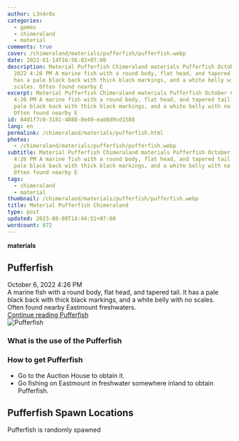 ```yaml
---
author: L3n4r0x
categories:
  - games
  - chimeraland
  - material
comments: true
cover: /chimeraland/materials/pufferfish/pufferfish.webp
date: 2022-01-14T16:56:03+07:00
description: Material Pufferfish Chimeraland materials Pufferfish October 6,
  2022 4:26 PM A marine fish with a round body, flat head, and tapered tail. It
  has a pale black back with thick black markings, and a white belly with no
  scales. Often found nearby E
excerpt: Material Pufferfish Chimeraland materials Pufferfish October 6, 2022
  4:26 PM A marine fish with a round body, flat head, and tapered tail. It has a
  pale black back with thick black markings, and a white belly with no scales.
  Often found nearby E
id: 84d1f7c0-3181-4888-8e49-ead6d9cd1588
lang: en
permalink: /chimeraland/materials/pufferfish.html
photos:
  - /chimeraland/materials/pufferfish/pufferfish.webp
subtitle: Material Pufferfish Chimeraland materials Pufferfish October 6, 2022
  4:26 PM A marine fish with a round body, flat head, and tapered tail. It has a
  pale black back with thick black markings, and a white belly with no scales.
  Often found nearby E
tags:
  - chimeraland
  - material
thumbnail: /chimeraland/materials/pufferfish/pufferfish.webp
title: Material Pufferfish Chimeraland
type: post
updated: 2023-08-08T14:44:51+07:00
wordcount: 872
---
```


<link
  rel="stylesheet"
  href="https://rawcdn.githack.com/dimaslanjaka/Web-Manajemen/870a349/css/bootstrap-5-3-0-alpha3-wrapper.css"
/>
<section id="bootstrap-wrapper">
  <div data-bs-theme="dark">
    <div
      class="row g-0 border rounded overflow-hidden flex-md-row mb-4 shadow-sm position-relative bg-dark text-light"
    >
      <div class="col p-4 d-flex flex-column position-static">
        <strong class="d-inline-block mb-2 text-success">materials</strong>
        <h2 class="mb-0">Pufferfish</h2>
        <div class="mb-1 text-muted">October 6, 2022 4:26 PM</div>
        <div class="mb-2 border p-1">
          A marine fish with a round body, flat head, and tapered tail. It has a
          pale black back with thick black markings, and a white belly with no
          scales. Often found nearby Eastmount freshwaters.
        </div>
        <a
          href="/chimeraland/materials/pufferfish.html"
          class="stretched-link d-none text-primary"
          >Continue reading Pufferfish</a
        >
      </div>
      <div class="col-auto d-none d-md-block d-lg-block">
        <img
          src="https://www.webmanajemen.com/chimeraland/materials/pufferfish/pufferfish.webp"
          alt="Pufferfish"
        />
      </div>
    </div>
    <div class="row">
      <div class="col-lg-6 col-12 mb-2">
        <div class="card">
          <div class="card-body">
            <h3 class="card-title">What is the use of the Pufferfish</h3>
            <div class="card-text"><ul></ul></div>
          </div>
        </div>
      </div>
      <div class="col-lg-6 col-12 mb-2">
        <div class="card">
          <div class="card-body">
            <h3 class="card-title">How to get Pufferfish</h3>
            <div class="card-text">
              <ul>
                <li>Go to the Auction House to obtain it.</li>
                <li>
                  Go fishing on Eastmount in freshwater somewhere inland to
                  obtain Pufferfish.
                </li>
              </ul>
            </div>
          </div>
        </div>
      </div>
      <div class="col-12 mb-2">
        <h2>Pufferfish Spawn Locations</h2>
        <p>Pufferfish is randomly spawned</p>
      </div>
    </div>
  </div>
</section>